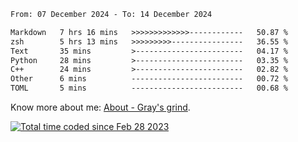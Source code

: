 <!--START_SECTION:waka-->

```txt
From: 07 December 2024 - To: 14 December 2024

Markdown   7 hrs 16 mins   >>>>>>>>>>>>>------------   50.87 %
zsh        5 hrs 13 mins   >>>>>>>>>----------------   36.55 %
Text       35 mins         >------------------------   04.17 %
Python     28 mins         >------------------------   03.35 %
C++        24 mins         >------------------------   02.82 %
Other      6 mins          -------------------------   00.72 %
TOML       5 mins          -------------------------   00.68 %
```

<!--END_SECTION:waka-->

<!-- [![grayxu's github stats](https://github-readme-stats.vercel.app/api?username=grayxu&count_private=true&show_icons=true)](https://github.com/grayxu) -->

Know more about me: [About - Gray's grind](https://www.grayxu.cn/).
<p align="left">
  <a href="https://wakatime.com/@c69eb31e-43a1-463f-8968-c3449e386f57"><img src="https://wakatime.com/badge/user/c69eb31e-43a1-463f-8968-c3449e386f57.svg" title="Total time coded since Feb 28 2023" /></a>
</p>

